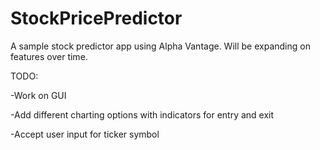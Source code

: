 # StockPricePredictor

A sample stock predictor app using Alpha Vantage. Will be expanding on features over time.

TODO:

-Work on GUI

-Add different charting options with indicators for entry and exit

-Accept user input for ticker symbol
